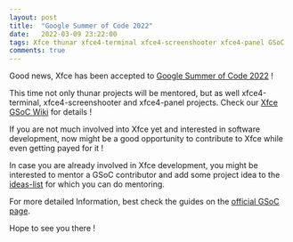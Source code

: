 ```yaml
---
layout: post
title:  "Google Summer of Code 2022"
date:   2022-03-09 23:22:00
tags: Xfce thunar xfce4-terminal xfce4-screenshooter xfce4-panel GSoC
comments: true
---
```



Good news, Xfce has been accepted to [Google Summer of Code 2022](https://summerofcode.withgoogle.com/programs/2022/organizations/xfce) !

This time not only thunar projects will be mentored, but as well xfce4-terminal, xfce4-screenshooter and xfce4-panel projects. Check our [Xfce GSoC Wiki](https://wiki.xfce.org/projects/gsoc/start) for details !

If you are not much involved into Xfce yet and interested in software development, now might be a good opportunity to contribute to Xfce while even getting payed for it !

In case you are already involved in Xfce development, you might be interested to mentor a GSoC contributor and add some project idea to the [ideas-list](https://wiki.xfce.org/projects/gsoc/start#project_ideas) for which you can do mentoring.

For more detailed Information, best check the guides on the [official GSoC page](https://summerofcode.withgoogle.com).


Hope to see you there !
